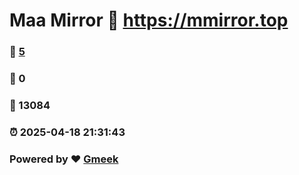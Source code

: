 # Maa Mirror :link: https://mmirror.top 
### :page_facing_up: [5](https://mmirror.top/tag.html) 
### :speech_balloon: 0 
### :hibiscus: 13084 
### :alarm_clock: 2025-04-18 21:31:43 
### Powered by :heart: [Gmeek](https://github.com/Meekdai/Gmeek)
